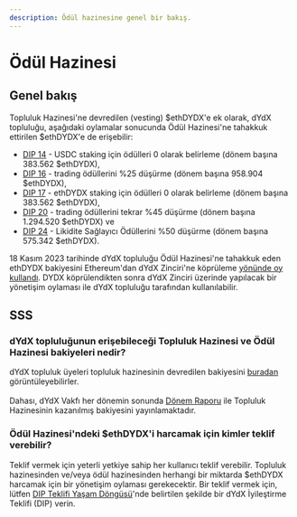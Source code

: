 ```yaml
---
description: Ödül hazinesine genel bir bakış.
---
```


# Ödül Hazinesi

## Genel bakış

Topluluk Hazinesi'ne devredilen (vesting) $ethDYDX'e ek olarak, dYdX topluluğu, aşağıdaki oylamalar sonucunda Ödül Hazinesi'ne tahakkuk ettirilen $ethDYDX'e de erişebilir:

* [DIP 14](https://dydx.community/dashboard/proposal/7) - USDC staking için ödülleri 0 olarak belirleme (dönem başına 383.562 $ethDYDX),
* [DIP 16](https://dydx.community/dashboard/proposal/8) - trading ödüllerini %25 düşürme (dönem başına 958.904 $ethDYDX),
* [DIP 17](https://dydx.community/dashboard/proposal/9) - ethDYDX staking için ödülleri 0 olarak belirleme (dönem başına 383.562 $ethDYDX),
* [DIP 20](https://dydx.community/dashboard/proposal/11) - trading ödüllerini tekrar %45 düşürme (dönem başına 1.294.520 $ethDYDX) ve
* [DIP 24](https://github.com/dydxfoundation/dip/blob/master/content/dips/DIP-24.md) - Likidite Sağlayıcı Ödüllerini %50 düşürme (dönem başına 575.342 $ethDYDX).

18 Kasım 2023 tarihinde dYdX topluluğu Ödül Hazinesi'ne tahakkuk eden ethDYDX bakiyesini Ethereum'dan dYdX Zinciri'ne köprüleme [yönünde oy kullandı](https://dydx.community/dashboard/proposal/16). DYDX köprülendikten sonra dYdX Zinciri üzerinde yapılacak bir yönetişim oylaması ile dYdX topluluğu tarafından kullanılabilir.

## SSS

### dYdX topluluğunun erişebileceği Topluluk Hazinesi ve Ödül Hazinesi bakiyeleri nedir?

dYdX topluluk üyeleri topluluk hazinesinin devredilen bakiyesini [buradan](https://dydx.shippooor.xyz/) görüntüleyebilirler. \
\
Dahası, dYdX Vakfı her dönemin sonunda [Dönem Raporu](https://dydx.foundation/blog) ile Topluluk Hazinesinin kazanılmış bakiyesini yayınlamaktadır.

### Ödül Hazinesi'ndeki $ethDYDX'i harcamak için kimler teklif verebilir?

Teklif vermek için yeterli yetkiye sahip her kullanıcı teklif verebilir. Topluluk hazinesinden ve/veya ödül hazinesinden herhangi bir miktarda $ethDYDX harcamak için bir yönetişim oylaması gerekecektir. Bir teklif vermek için, lütfen [DIP Teklifi Yaşam Döngüsü](../voting-and-governance/dip-proposal-lifecycle.md)'nde belirtilen şekilde bir dYdX İyileştirme Teklifi (DIP) verin.
